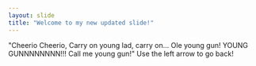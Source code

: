 ```yaml
---
layout: slide
title: "Welcome to my new updated slide!"
---
```

"Cheerio Cheerio, Carry on young lad, carry on... Ole young gun! YOUNG GUNNNNNNNN!!! Call me young gun!"
Use the left arrow to go back!
